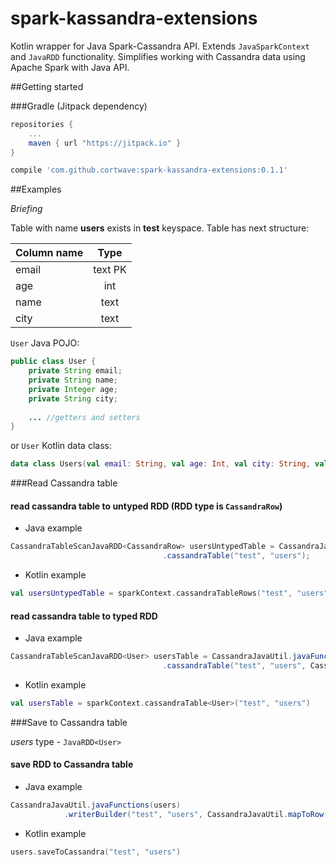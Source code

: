 # spark-kassandra-extensions
Kotlin wrapper for Java Spark-Cassandra API. Extends `JavaSparkContext` and `JavaRDD` functionality. Simplifies working with Cassandra data using Apache Spark with Java API.

##Getting started

###Gradle (Jitpack dependency)
```gradle
repositories {
    ...
    maven { url "https://jitpack.io" }
}

compile 'com.github.cortwave:spark-kassandra-extensions:0.1.1'
```

##Examples

*Briefing*

Table with name **users** exists in **test** keyspace. Table has next structure:

| Column name   | Type            |
| ------------- |:---------------:|
| email         | text PK         |
| age           | int             |
| name          | text            |
| city          | text            |

`User` Java POJO:
```java
public class User {
    private String email;
    private String name;
    private Integer age;
    private String city;
    
    ... //getters and setters
}
```

or `User` Kotlin data class:
```kotlin
data class Users(val email: String, val age: Int, val city: String, val name: String)
```

###Read Cassandra table

#### read cassandra table to untyped RDD (RDD type is `CassandraRow`)

* Java example
```java
CassandraTableScanJavaRDD<CassandraRow> usersUntypedTable = CassandraJavaUtil.javaFunctions(sparkContext)
                                  .cassandraTable("test", "users");
```

* Kotlin example
```kotlin
val usersUntypedTable = sparkContext.cassandraTableRows("test", "users")
```

#### read cassandra table to typed RDD

* Java example
```java
CassandraTableScanJavaRDD<User> usersTable = CassandraJavaUtil.javaFunctions(sparkContext)
                                  .cassandraTable("test", "users", CassandraJavaUtil.mapRowTo(User.class));
```

* Kotlin example
```kotlin
val usersTable = sparkContext.cassandraTable<User>("test", "users")
```

###Save to Cassandra table

*users* type - `JavaRDD<User>`

#### save RDD to Cassandra table

* Java example
```java
CassandraJavaUtil.javaFunctions(users)
            .writerBuilder("test", "users", CassandraJavaUtil.mapToRow(User.class)).saveToCassandra();
```

* Kotlin example
```kotlin
users.saveToCassandra("test", "users")
```


